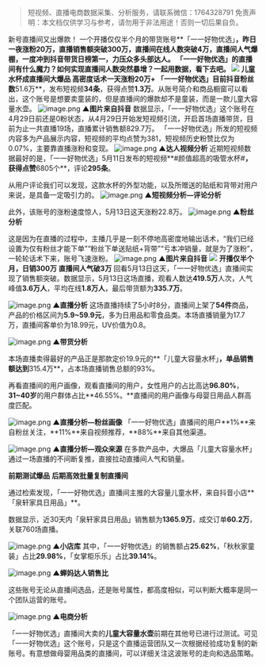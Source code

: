 

> 短视频、直播电商数据采集、分析服务，请联系微信：1764328791
> 免责声明：本文档仅供学习与参考，请勿用于非法用途！否则一切后果自负。



新号直播间又出爆款！
一个开播仅仅半个月的带货账号**「一一好物优选」**，昨日一夜涨粉20万，直播销售额突破300万，直播间在线人数突破4万，直播间人气爆棚，一度冲到抖音带货日榜第一，力压众多头部达人。
「一一好物优选」的直播间有什么魔力？如何实现直播间人数突然暴增？一起用数据，看下去吧。
![](https://cdn.nlark.com/yuque/0/2021/webp/97322/1621302486066-9aec63b1-d345-4ee9-84f2-50af6a753d0f.webp#clientId=ua9d96321-9dfe-4&from=paste&height=70&id=u83c1c65a&margin=%5Bobject%20Object%5D&originHeight=140&originWidth=140&originalType=url&status=done&style=none&taskId=u1cc3f6fc-3649-4668-a304-5aacd1ef609&width=70)
**儿童水杯成直播间大爆品**
**高密度话术一天涨粉20万+**
「一一好物优选」目前抖音粉丝数**51.6万**，发布短视频**34条**，获得点赞**1.3万**。从账号简介和商品橱窗可以看出，这个账号是想要卖童装的，但是直播间的爆款却不是童装，而是一款儿童大容量水壶。
![image.png](https://cdn.nlark.com/yuque/0/2021/png/97322/1621302505917-bb74a277-dac4-4d74-85e3-75cd7e7107a4.png#clientId=ua9d96321-9dfe-4&from=paste&height=540&id=u74edb7ec&margin=%5Bobject%20Object%5D&name=image.png&originHeight=1079&originWidth=1080&originalType=binary&size=1774299&status=done&style=none&taskId=u21429111-be20-47b7-807f-11f7dab9f6c&width=540)
**▲图片来自抖音**
数据显示，「一一好物优选」这个账号在4月29日前还是0粉状态，从4月29日开始发短视频引流，开启首场直播带货，目前为止一共直播19场，直播累计销售额829.7万。
「一一好物优选」所发的短视频内容多为产品展示内容，短视频的平均点赞为381，短视频历史粉赞比仅为0.07%，主要靠直播涨粉和变现。
![image.png](https://cdn.nlark.com/yuque/0/2021/png/97322/1621302512272-a4c5c858-a509-41a2-a791-b8b2351acdac.png#clientId=ua9d96321-9dfe-4&from=paste&height=372&id=ube18affc&margin=%5Bobject%20Object%5D&name=image.png&originHeight=744&originWidth=692&originalType=binary&size=179736&status=done&style=none&taskId=u15c1123e-93c6-4f8d-8ebc-dbd53ce93af&width=346)
**▲达人视频分析**
近期短视频数据最好的是，「一一好物优选」5月11日发布的短视频**#颜值超高的吸管水杯#**，获得点赞**6805个**，评论**295条**。
**​**

从用户评论我们可以发现，这款水杯的外型功能，以及所赠送的贴纸和背带对用户来说，是具备一定吸引力的。
![image.png](https://cdn.nlark.com/yuque/0/2021/png/97322/1621302523516-295cc495-349a-4054-ade2-c258d6a2175f.png#clientId=ua9d96321-9dfe-4&from=paste&height=173&id=u1c2d8c97&margin=%5Bobject%20Object%5D&name=image.png&originHeight=346&originWidth=1080&originalType=binary&size=66753&status=done&style=none&taskId=u81dc1b02-ec6e-454a-89f1-ac883cd65b9&width=540)
**▲短视频分析—评论分析**


此外，该账号的涨粉速度惊人，5月13日这天涨粉22.8万。
![image.png](https://cdn.nlark.com/yuque/0/2021/png/97322/1621302530714-53f443e6-56fb-485e-a226-9277ab7d8cde.png#clientId=ua9d96321-9dfe-4&from=paste&height=227&id=ue132ad4f&margin=%5Bobject%20Object%5D&name=image.png&originHeight=454&originWidth=750&originalType=binary&size=48451&status=done&style=none&taskId=ua43ffdce-6541-4a56-a81f-d1a5e0b23d7&width=375)
**▲粉丝分析**


这是因为在直播的过程中，主播几乎是一刻不停地高密度地输出话术，“我们已经设置为仅有粉丝才能下单”“粉丝下单送贴纸+背带”“亏本冲销量，就是为了涨粉”，一轮轮话术下来，账号飞速涨粉。
![image.png](https://cdn.nlark.com/yuque/0/2021/png/97322/1621302537858-26e4c606-8dab-4707-9978-80aeffaeefbc.png#clientId=ua9d96321-9dfe-4&from=paste&height=476&id=u95ea4b5c&margin=%5Bobject%20Object%5D&name=image.png&originHeight=951&originWidth=1080&originalType=binary&size=1898251&status=done&style=none&taskId=u04e67298-06c6-4717-be6e-44c63f6d972&width=540)
**▲图片来自抖音**
![](https://cdn.nlark.com/yuque/0/2021/webp/97322/1621302486871-9c771eca-f876-4cec-a7ee-1ebea61f6e92.webp#clientId=ua9d96321-9dfe-4&from=paste&height=70&id=u299489cc&margin=%5Bobject%20Object%5D&originHeight=140&originWidth=140&originalType=url&status=done&style=none&taskId=u55d343f5-fa3b-427a-bd7f-1e7989968cb&width=70)
**开播仅半个月，日销300万**
**直播间人气破3万**
回看5月13日这天，「一一好物优选」直播间实现了销售额突破。数据显示，5月13日这场直播，观看人数达**419.5万**人次，人气峰值**3.6万人**，平均在线**1.8万人**，最后带货额为**335.7万**。


![image.png](https://cdn.nlark.com/yuque/0/2021/png/97322/1621302543911-67bece79-591f-4688-bc32-f428c97c41d8.png#clientId=ua9d96321-9dfe-4&from=paste&height=463&id=u5d3501ab&margin=%5Bobject%20Object%5D&name=image.png&originHeight=926&originWidth=676&originalType=binary&size=275095&status=done&style=none&taskId=uf985e1b8-d1bd-4086-9f4f-6ea2aabf8da&width=338)
**▲直播分析**
这场直播持续了5小时8分，直播间上架了**54件**商品，产品的价格区间为**5.9~59.9元**，多为日用品和零食品类。本场直播销量为17.7万，直播间客单价为18.99元，UV价值为0.8。


![image.png](https://cdn.nlark.com/yuque/0/2021/png/97322/1621302550922-4545ba0d-6b0b-4695-a30a-a75c5a36120c.png#clientId=ua9d96321-9dfe-4&from=paste&height=322&id=u4625fe95&margin=%5Bobject%20Object%5D&name=image.png&originHeight=644&originWidth=692&originalType=binary&size=139177&status=done&style=none&taskId=u843536ac-e03d-45a9-bf47-e9b5e1862e4&width=346)
**▲带货分析**


本场直播卖得最好的产品正是那款定价19.9元的**「儿童大容量水杯」**，单品销售额达到**315.4万**，占本场直播销售总额的93%。


再看直播间的用户画像，观看直播间的用户，女性用户的占比高达**96.80%**，**31~40岁**的用户群体占比**46.55%。**直播间的用户画像与母婴日用品人群高度匹配。


![image.png](https://cdn.nlark.com/yuque/0/2021/png/97322/1621302560767-a2d302f1-8969-4fd2-ad1d-012884f8d57f.png#clientId=ua9d96321-9dfe-4&from=paste&height=304&id=u069c37fe&margin=%5Bobject%20Object%5D&name=image.png&originHeight=608&originWidth=682&originalType=binary&size=130506&status=done&style=none&taskId=uba69a4ef-7d6d-4e3f-af7b-e116e5fd477&width=341)
**▲直播分析—粉丝画像**
「一一好物优选」直播间的用户**1%**来自粉丝关注，**11%**来自视频推荐，**88%**来自其他渠道。


![image.png](https://cdn.nlark.com/yuque/0/2021/png/97322/1621302566796-3e059c68-8d3b-4e1b-9005-41ef8169008b.png#clientId=ua9d96321-9dfe-4&from=paste&height=223&id=ud49d36c8&margin=%5Bobject%20Object%5D&name=image.png&originHeight=446&originWidth=766&originalType=binary&size=35736&status=done&style=none&taskId=u518abd78-910a-416c-8ff1-7bd828a1566&width=383)
**▲直播分析—观众来源**
在多款产品中，大爆品「儿童大容量水杯」通过一场直播的不间断复推，直接拉动直播间人气和销量。




**前期测试爆品**
**后期高效批量复制直播间**


通过检索发现，「一一好物优选」直播间主推的大容量儿童水杯，来自抖音小店**「泉轩家具日用品」**。


数据显示，近30天内「泉轩家具日用品」销售额为**1365.9万**，成交订单**60.2万**，关联760场直播。


![image.png](https://cdn.nlark.com/yuque/0/2021/png/97322/1621302597710-d2525d07-358a-462d-a8d3-ed1eac66b392.png#clientId=ua9d96321-9dfe-4&from=paste&height=315&id=ue1afde97&margin=%5Bobject%20Object%5D&name=image.png&originHeight=630&originWidth=690&originalType=binary&size=187424&status=done&style=none&taskId=u1584c5e8-bae9-4a55-b638-56543a1ad14&width=345)
**▲小店库**
其中，「一一好物优选」的销售额占**25.62%**，「秋秋家童装」占比**29.98%**，「女掌柜乐乐」占比**39.14%**。


![image.png](https://cdn.nlark.com/yuque/0/2021/png/97322/1621302604466-0a4c7782-771f-4b95-8c7a-4b37118e4ab4.png#clientId=ua9d96321-9dfe-4&from=paste&height=220&id=u70f49041&margin=%5Bobject%20Object%5D&name=image.png&originHeight=440&originWidth=826&originalType=binary&size=107799&status=done&style=none&taskId=uaae9d924-4b10-43ab-84e7-c0675399de9&width=413)
**▲蝉妈达人销售比**


这些账号无论从直播间选品，还是账号属性，都高度相似，可以判断大概率是同一个团队运营的账号。


![image.png](https://cdn.nlark.com/yuque/0/2021/png/97322/1621302611596-b5ad5aec-53e0-4ce5-b8d5-16964cb49a78.png#clientId=ua9d96321-9dfe-4&from=paste&height=352&id=ua63930ef&margin=%5Bobject%20Object%5D&name=image.png&originHeight=703&originWidth=1080&originalType=binary&size=520156&status=done&style=none&taskId=u81415ec4-1e23-4cca-b259-8bbc9cf848d&width=540)
**▲电商分析**


「一一好物优选」直播间大卖的**儿童大容量水壶**前期在其他号已进行过测试。可见「一一好物优选」这个账号，只是这个直播运营团队又一次根据经验成功复制的新账号。有意想做母婴用品类的直播间，可以详细关注这波账号的走向和选品策略。
